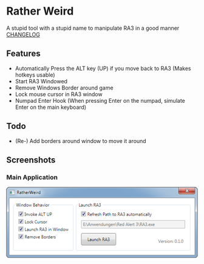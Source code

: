 # Rather Weird
A stupid tool with a stupid name to manipulate RA3 in a good manner [CHANGELOG](./CHANGELOG.md)

## Features
* Automatically Press the ALT key (UP) if you move back to RA3 (Makes hotkeys usable)
* Start RA3 Windowed 
* Remove Windows Border around game
* Lock mouse cursor in RA3 window
* Numpad Enter Hook (When pressing Enter on the numpad, simulate Enter on the main keyboard)

## Todo
* (Re-) Add borders around window to move it around

## Screenshots
### Main Application
![main_app](docs/main_app.png)